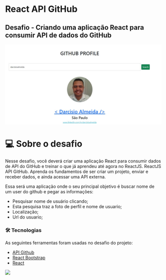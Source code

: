 # React API GitHub

## Desafio - Criando uma aplicação React para consumir API de dados do GitHub 


![Ignite](./public/profile.png 'API GIthub') <br>

# 💻 Sobre o desafio

Nesse desafio, você deverá criar uma aplicação React para consumir dados de API do GitHub e treinar o que já aprendeu até agora no ReactJS.
ReactJS API GitHub. Aprenda os fundamentos de ser criar um projeto, enviar e receber dados, e ainda acessar uma API externa.

Essa será uma aplicação onde o seu principal objetivo é buscar nome de um user do github e pegar as informações: 

- Pesquisar nome de usuário clicando;
- Esta pesquisa traz a foto de perfil e nome de usuario;
- Localização;
- Url do usuario;

### 🛠 Tecnologias

As seguintes ferramentas foram usadas no desafio do projeto:

- [API Github](https://api.github.com/users/DarcisioAlmeida)
- [React Bootstrap](https://react-bootstrap.github.io/)
- [React](https://reactjs.org/)



 <img src="https://img.shields.io/static/v1?label=DEV&message=Darcisio Almeida&color=7159c1&style=for-the-badge&logo=ghost"/>
